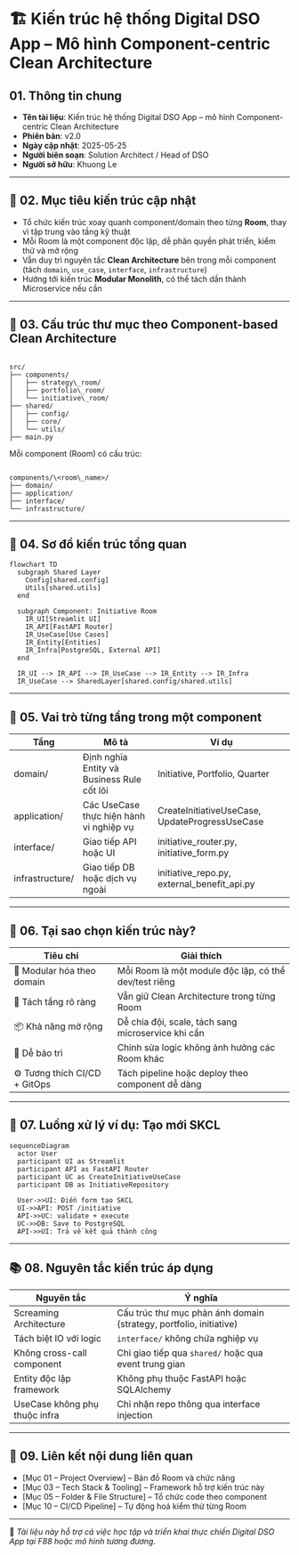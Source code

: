 
# 🏗️ Kiến trúc hệ thống Digital DSO App – Mô hình Component-centric Clean Architecture

## 01. Thông tin chung

- **Tên tài liệu**: Kiến trúc hệ thống Digital DSO App – mô hình Component-centric Clean Architecture  
- **Phiên bản**: v2.0  
- **Ngày cập nhật**: 2025-05-25  
- **Người biên soạn**: Solution Architect / Head of DSO  
- **Người sở hữu**: Khuong Le  

---

## 🎯 02. Mục tiêu kiến trúc cập nhật

- Tổ chức kiến trúc xoay quanh component/domain theo từng **Room**, thay vì tập trung vào tầng kỹ thuật
- Mỗi Room là một component độc lập, dễ phân quyền phát triển, kiểm thử và mở rộng
- Vẫn duy trì nguyên tắc **Clean Architecture** bên trong mỗi component (tách `domain`, `use_case`, `interface`, `infrastructure`)
- Hướng tới kiến trúc **Modular Monolith**, có thể tách dần thành Microservice nếu cần

---

## 🧱 03. Cấu trúc thư mục theo Component-based Clean Architecture

```

src/
├── components/
│   ├── strategy\_room/
│   ├── portfolio\_room/
│   └── initiative\_room/
├── shared/
│   ├── config/
│   ├── core/
│   └── utils/
├── main.py

```

Mỗi component (Room) có cấu trúc:

```

components/\<room\_name>/
├── domain/
├── application/
├── interface/
└── infrastructure/

````

---

## 🔄 04. Sơ đồ kiến trúc tổng quan

```mermaid
flowchart TD
  subgraph Shared Layer
    Config[shared.config]
    Utils[shared.utils]
  end

  subgraph Component: Initiative Room
    IR_UI[Streamlit UI]
    IR_API[FastAPI Router]
    IR_UseCase[Use Cases]
    IR_Entity[Entities]
    IR_Infra[PostgreSQL, External API]
  end

  IR_UI --> IR_API --> IR_UseCase --> IR_Entity --> IR_Infra
  IR_UseCase --> SharedLayer[shared.config/shared.utils]
````

---

## 🧩 05. Vai trò từng tầng trong một component

| Tầng            | Mô tả                                      | Ví dụ                                          |
| --------------- | ------------------------------------------ | ---------------------------------------------- |
| domain/         | Định nghĩa Entity và Business Rule cốt lõi | Initiative, Portfolio, Quarter                 |
| application/    | Các UseCase thực hiện hành vi nghiệp vụ    | CreateInitiativeUseCase, UpdateProgressUseCase |
| interface/      | Giao tiếp API hoặc UI                      | initiative\_router.py, initiative\_form.py     |
| infrastructure/ | Giao tiếp DB hoặc dịch vụ ngoài            | initiative\_repo.py, external\_benefit\_api.py |

---

## 🧠 06. Tại sao chọn kiến trúc này?

| Tiêu chí                      | Giải thích                                            |
| ----------------------------- | ----------------------------------------------------- |
| 🧱 Modular hóa theo domain    | Mỗi Room là một module độc lập, có thể dev/test riêng |
| 🧼 Tách tầng rõ ràng          | Vẫn giữ Clean Architecture trong từng Room            |
| 📦 Khả năng mở rộng           | Dễ chia đội, scale, tách sang microservice khi cần    |
| 🔁 Dễ bảo trì                 | Chỉnh sửa logic không ảnh hưởng các Room khác         |
| ⚙️ Tương thích CI/CD + GitOps | Tách pipeline hoặc deploy theo component dễ dàng      |

---

## 🔄 07. Luồng xử lý ví dụ: Tạo mới SKCL

```mermaid
sequenceDiagram
  actor User
  participant UI as Streamlit
  participant API as FastAPI Router
  participant UC as CreateInitiativeUseCase
  participant DB as InitiativeRepository

  User->>UI: Điền form tạo SKCL
  UI->>API: POST /initiative
  API->>UC: validate + execute
  UC->>DB: Save to PostgreSQL
  API->>UI: Trả về kết quả thành công
```

---

## 📚 08. Nguyên tắc kiến trúc áp dụng

| Nguyên tắc                    | Ý nghĩa                                                            |
| ----------------------------- | ------------------------------------------------------------------ |
| Screaming Architecture        | Cấu trúc thư mục phản ánh domain (strategy, portfolio, initiative) |
| Tách biệt IO với logic        | `interface/` không chứa nghiệp vụ                                  |
| Không cross-call component    | Chỉ giao tiếp qua `shared/` hoặc qua event trung gian              |
| Entity độc lập framework      | Không phụ thuộc FastAPI hoặc SQLAlchemy                            |
| UseCase không phụ thuộc infra | Chỉ nhận repo thông qua interface injection                        |

---

## 🔗 09. Liên kết nội dung liên quan

* \[Mục 01 – Project Overview] – Bản đồ Room và chức năng
* \[Mục 03 – Tech Stack & Tooling] – Framework hỗ trợ kiến trúc này
* \[Mục 05 – Folder & File Structure] – Tổ chức code theo component
* \[Mục 10 – CI/CD Pipeline] – Tự động hoá kiểm thử từng Room

---

📌 *Tài liệu này hỗ trợ cả việc học tập và triển khai thực chiến Digital DSO App tại F88 hoặc mô hình tương đương.*


